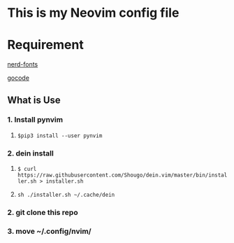 # This is my Neovim config file

# Requirement

[nerd-fonts](https://github.com/ryanoasis/nerd-fonts)

[gocode](https://github.com/nsf/gocode)

## What is Use

### 1. Install pynvim

1. ``` $pip3 install --user pynvim ```

### 2. dein install

1. ``` $ curl https://raw.githubusercontent.com/Shougo/dein.vim/master/bin/installer.sh > installer.sh ```

2. ```sh ./installer.sh ~/.cache/dein```

### 2. git clone this repo

### 3. move ~/.config/nvim/
